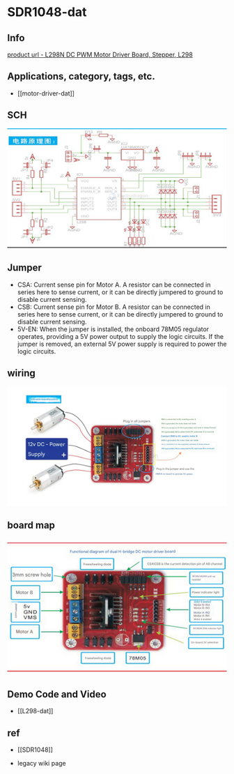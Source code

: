 
# SDR1048-dat

## Info 
 
[product url - L298N DC PWM Motor Driver Board, Stepper, L298](https://www.electrodragon.com/product/l298n-dc-pwm-motor-stepper-driver-board/)
 
## Applications, category, tags, etc. 
 
- [[motor-driver-dat]]

## SCH 

![](2025-06-15-14-24-22.png)

## Jumper

- CSA: Current sense pin for Motor A. A resistor can be connected in series here to sense current, or it can be directly jumpered to ground to disable current sensing.
- CSB: Current sense pin for Motor B. A resistor can be connected in series here to sense current, or it can be directly jumpered to ground to disable current sensing.
- 5V-EN: When the jumper is installed, the onboard 78M05 regulator operates, providing a 5V power output to supply the logic circuits. If the jumper is removed, an external 5V power supply is required to power the logic circuits.

## wiring 

![](2025-06-15-14-05-01.png)

## board map 

![](2025-06-15-14-23-37.png)

## Demo Code and Video

- [[L298-dat]]


## ref 
 
- [[SDR1048]] 
 
- legacy wiki page 
 


